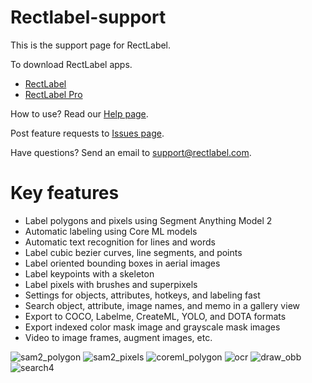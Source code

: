 # Rectlabel-support
This is the support page for RectLabel.

To download RectLabel apps.
- [RectLabel](https://apps.apple.com/app/id1210181730)
- [RectLabel Pro](https://apps.apple.com/app/id1490990105)

How to use? Read our [Help page](https://rectlabel.com/help/).

Post feature requests to [Issues page](https://github.com/ryouchinsa/Rectlabel-support/issues).

Have questions? Send an email to support@rectlabel.com.

# Key features
- Label polygons and pixels using Segment Anything Model 2
- Automatic labeling using Core ML models
- Automatic text recognition for lines and words
- Label cubic bezier curves, line segments, and points
- Label oriented bounding boxes in aerial images
- Label keypoints with a skeleton
- Label pixels with brushes and superpixels
- Settings for objects, attributes, hotkeys, and labeling fast
- Search object, attribute, image names, and memo in a gallery view
- Export to COCO, Labelme, CreateML, YOLO, and DOTA formats
- Export indexed color mask image and grayscale mask images
- Video to image frames, augment images, etc.

![sam2_polygon](https://github.com/user-attachments/assets/573d0b14-03a8-4853-9e2c-6c831219622e)
![sam2_pixels](https://github.com/user-attachments/assets/307f5450-cadd-413b-9b84-8de702b8d4dc)
![coreml_polygon](https://github.com/ryouchinsa/ryouchinsa.github.io/assets/1954306/d6e280ab-d55f-41e4-8eb4-2e098001020e)
![ocr](https://github.com/ryouchinsa/ryouchinsa.github.io/assets/1954306/e1d6899f-9de3-4914-a65e-3886fddb3046)
![draw_obb](https://github.com/ryouchinsa/ryouchinsa.github.io/assets/1954306/422819be-3fca-46b0-850c-6aa2f60df30c)
![search4](https://github.com/ryouchinsa/Rectlabel-support/assets/1954306/26267845-11d4-4bfe-8531-60a8035cdac4)







